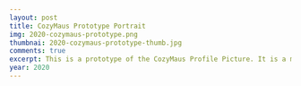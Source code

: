 ```yaml
---
layout: post
title: CozyMaus Prototype Portrait
img: 2020-cozymaus-prototype.png
thumbnai: 2020-cozymaus-prototype-thumb.jpg
comments: true
excerpt: This is a prototype of the CozyMaus Profile Picture. It is a more realistic depiction of myself, and there are some features that I would like to reincorporate for a future personal character design - namely the dark hair and thick dark eyebrows.
year: 2020
---
```

